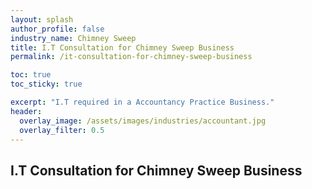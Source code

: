 ```yaml
---
layout: splash 
author_profile: false 
industry_name: Chimney Sweep
title: I.T Consultation for Chimney Sweep Business
permalink: /it-consultation-for-chimney-sweep-business

toc: true
toc_sticky: true

excerpt: "I.T required in a Accountancy Practice Business."
header:
  overlay_image: /assets/images/industries/accountant.jpg
  overlay_filter: 0.5 
---
```


## I.T Consultation for Chimney Sweep Business